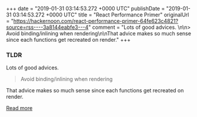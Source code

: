 +++
date = "2019-01-31 03:14:53.272 +0000 UTC"
publishDate = "2019-01-31 03:14:53.272 +0000 UTC"
title = "React Performance Primer"
originalUrl = "https://hackernoon.com/react-performance-primer-64fe623c4821?source=rss----3a8144eabfe3---4"
comment = "Lots of good advices. \n\n> Avoid binding/inlining when rendering\n\nThat advice makes so much sense since each functions get recreated on render."
+++

### TLDR

Lots of good advices. 

> Avoid binding/inlining when rendering

That advice makes so much sense since each functions get recreated on render.

[Read more](https://hackernoon.com/react-performance-primer-64fe623c4821?source=rss----3a8144eabfe3---4)
